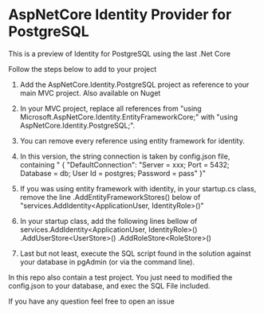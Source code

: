 # AspNetCore Identity Provider for PostgreSQL

This is a preview of Identity for PostgreSQL using the last .Net Core

Follow the steps below to add to your project

1. Add the AspNetCore.Identity.PostgreSQL project as reference to your main MVC project. Also available on Nuget

2. In your MVC project, replace all references from "using Microsoft.AspNetCore.Identity.EntityFrameworkCore;" with "using AspNetCore.Identity.PostgreSQL;".

3. You can remove every reference using entity framework for identity.

4. In this version, the string connection is taken by config.json file, containing
"
{
  "DefaultConnection": "Server = xxx; Port = 5432; Database = db; User Id = postgres; Password = pass"
}"

5. If you was using entity framework with identity, in your startup.cs class, remove the line .AddEntityFrameworkStores<ApplicationDbContext>() below of "services.AddIdentity<ApplicationUser, IdentityRole>()"

6. In your startup class, add the following lines bellow of services.AddIdentity<ApplicationUser, IdentityRole>()
.AddUserStore<UserStore<ApplicationUser>>()
.AddRoleStore<RoleStore<IdentityRole>>()

7. Last but not least, execute the SQL script found in the solution against your database in pgAdmin (or via the command line).


In this repo also contain a test project. You just need to modified the config.json to your database, and exec the SQL File included.

If you have any question feel free to open an issue
